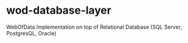 # wod-database-layer
WebOfData Implementation on top of Relational Database (SQL Server, PostgresQL, Oracle)
